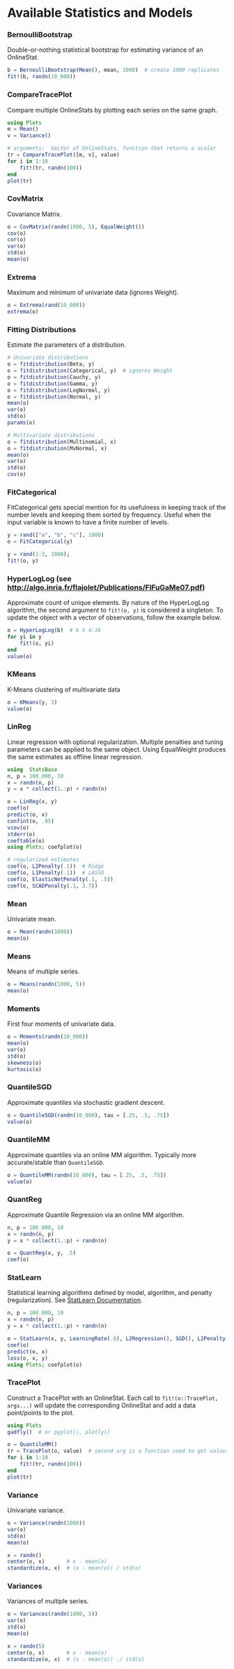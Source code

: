 # Available Statistics and Models

### BernoulliBootstrap
Double-or-nothing statistical bootstrap for estimating variance of an OnlineStat.
```julia
b = BernoulliBootstrap(Mean(), mean, 1000)  # create 1000 replicates
fit!(b, randn(10_000))  
```


### CompareTracePlot
Compare multiple OnlineStats by plotting each series on the same graph.  
```julia
using Plots
m = Mean()
v = Variance()

# arguments:  Vector of OnlineStats, function that returns a scalar
tr = CompareTracePlot([m, v], value)  
for i in 1:10
    fit!(tr, randn(100))
end
plot(tr)
```


### CovMatrix
Covariance Matrix.  
```julia
o = CovMatrix(randn(1000, 5), EqualWeight())
cov(o)
cor(o)
var(o)
std(o)
mean(o)
```


### Extrema
Maximum and minimum of univariate data (ignores Weight).
```julia
o = Extrema(rand(10_000))
extrema(o)
```


### Fitting Distributions
Estimate the parameters of a distribution.
```julia
# Univariate distributions
o = fitdistribution(Beta, y)
o = fitdistribution(Categorical, y)  # ignores Weight
o = fitdistribution(Cauchy, y)
o = fitdistribution(Gamma, y)
o = fitdistribution(LogNormal, y)
o = fitdistribution(Normal, y)
mean(o)
var(o)
std(o)
params(o)

# Multivariate distributions
o = fitdistribution(Multinomial, x)
o = fitdistribution(MvNormal, x)
mean(o)
var(o)
std(o)
cov(o)
```


### FitCategorical
FitCategorical gets special mention for its usefulness in keeping track of the number
levels and keeping them sorted by frequency.  Useful when the input variable is known
to have a finite number of levels.

```julia
y = rand(["a", "b", "c"], 1000)
o = FitCategorical(y)

y = rand(1:3, 1000);
fit!(o, y)
```


### HyperLogLog (see http://algo.inria.fr/flajolet/Publications/FlFuGaMe07.pdf)
Approximate count of unique elements.  By nature of the HyperLogLog algorithm, the second
argument to `fit!(o, y)` is considered a singleton.  To update the object with a vector
of observations, follow the example below.
```julia
o = HyperLogLog(b)  # b ∈ 4:16
for yi in y
    fit!(o, yi)
end
value(o)
```


### KMeans
K-Means clustering of multivariate data
```julia
o = KMeans(y, 3)
value(o)
```


### LinReg
Linear regression with optional regularization.  Multiple penalties and tuning parameters
can be applied to the same object.  Using EqualWeight produces the same estimates as
offline linear regression.  
```julia
using  StatsBase
n, p = 100_000, 10
x = randn(n, p)
y = x * collect(1.:p) + randn(n)

o = LinReg(x, y)
coef(o)
predict(o, x)
confint(o, .95)
vcov(o)
stderr(o)
coeftable(o)
using Plots; coefplot(o)

# regularized estimates
coef(o, L2Penalty(.1))  # Ridge
coef(o, L1Penalty(.1))  # LASSO
coef(o, ElasticNetPenalty(.1, .5))
coef(o, SCADPenalty(.1, 3.7))
```


### Mean
Univariate mean.
```julia
o = Mean(randn(1000))
mean(o)
```


### Means
Means of multiple series.
```julia
o = Means(randn(1000, 5))
mean(o)
```


### Moments
First four moments of univariate data.
```julia
o = Moments(randn(10_000))
mean(o)
var(o)
std(o)
skewness(o)
kurtosis(o)
```


### QuantileSGD
Approximate quantiles via stochastic gradient descent.
```julia
o = QuantileSGD(randn(10_000), tau = [.25, .5, .75])
value(o)
```


### QuantileMM
Approximate quantiles via an online MM algorithm.  Typically more accurate/stable
than `QuantileSGD`.
```julia
o = QuantileMM(randn(10_000), tau = [.25, .5, .75])
value(o)
```


### QuantReg
Approximate Quantile Regression via an online MM algorithm.
```julia
n, p = 100_000, 10
x = randn(n, p)
y = x * collect(1.:p) + randn(n)

o = QuantReg(x, y, .5)
coef(o)
```


### StatLearn
Statistical learning algorithms defined by model, algorithm, and penalty (regularization).
See [StatLearn Documentation](StatLearn.md).

```julia
n, p = 100_000, 10
x = randn(n, p)
y = x * collect(1.:p) + randn(n)

o = StatLearn(x, y, LearningRate(.6), L2Regression(), SGD(), L2Penalty(.1))
coef(o)
predict(o, x)
loss(o, x, y)
using Plots; coefplot(o)
```


### TracePlot
Construct a TracePlot with an OnlineStat.  Each call to `fit!(o::TracePlot, args...)`
will update the corresponding OnlineStat and add a data point/points to the plot.
```julia
using Plots
gadfly()  # or pyplot(), plotly()

o = QuantileMM()
tr = TracePlot(o, value)  # second arg is a function used to get values from the OnlineStat
for i in 1:10
    fit!(tr, randn(100))
end
plot(tr)
```


### Variance
Univariate variance.
```julia
o = Variance(randn(1000))
var(o)
std(o)
mean(o)

x = randn()
center(o, x)       # x - mean(o)
standardize(o, x)  # (x - mean(o)) / std(o)
```


### Variances
Variances of multiple series.
```julia
o = Variances(randn(1000, 5))
var(o)
std(o)
mean(o)

x = randn(5)
center(o, x)       # x - mean(o)
standardize(o, x)  # (x - mean(o)) ./ std(o)
```
